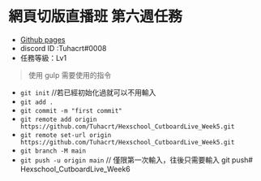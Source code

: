 # 網頁切版直播班 第六週任務

- [Github pages](https://tuhacrt.github.io/Hexschool_CutboardLive_Week6/)
- discord ID :Tuhacrt#0008
- 任務等級：Lv1

> 使用 gulp 需要使用的指令

- `git init`       //若已經初始化過就可以不用輸入
- `git add .`
- `git commit -m "first commit"`
- `git remote add origin https://github.com/Tuhacrt/Hexschool_CutboardLive_Week5.git`
- `git remote set-url origin https://github.com/Tuhacrt/Hexschool_CutboardLive_Week5.git`
- `git branch -M main`
- `git push -u origin main`      // 僅限第一次輸入，往後只需要輸入 git push# Hexschool_CutboardLive_Week6
